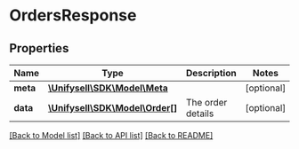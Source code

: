 # OrdersResponse

## Properties
Name | Type | Description | Notes
------------ | ------------- | ------------- | -------------
**meta** | [**\Unifysell\SDK\Model\Meta**](Meta.md) |  | [optional] 
**data** | [**\Unifysell\SDK\Model\Order[]**](Order.md) | The order details | [optional] 

[[Back to Model list]](../../README.md#documentation-for-models) [[Back to API list]](../../README.md#documentation-for-api-endpoints) [[Back to README]](../../README.md)

